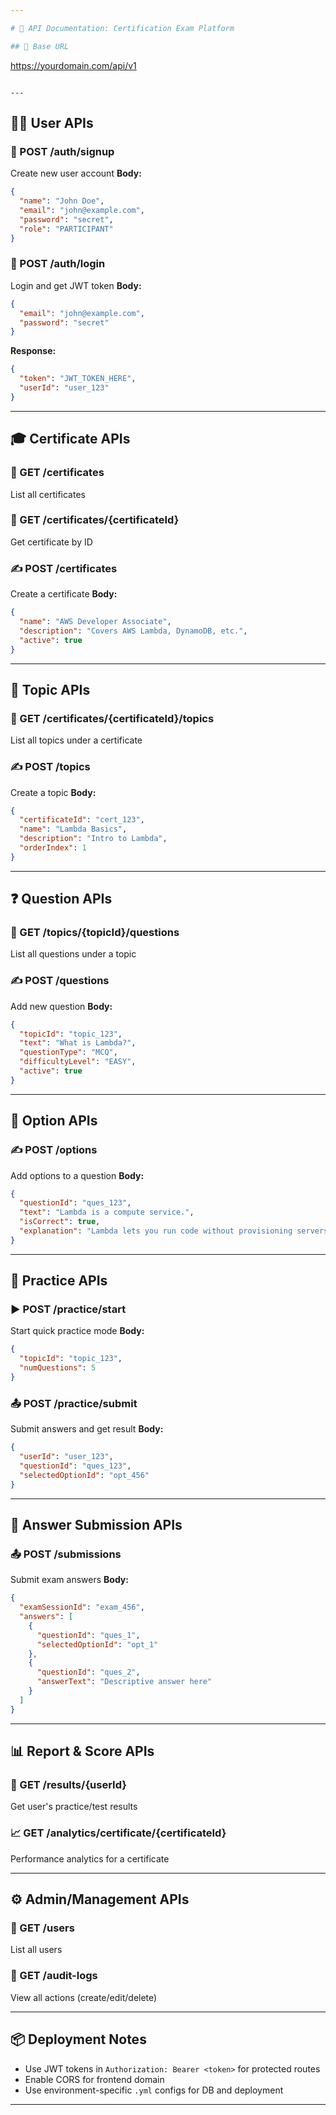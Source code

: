 ```yaml
---

# 📘 API Documentation: Certification Exam Platform

## 📝 Base URL

```
https://yourdomain.com/api/v1
```

---
```


## 🧑‍🎓 User APIs

### 🔐 POST /auth/signup

Create new user account
**Body:**

```json
{
  "name": "John Doe",
  "email": "john@example.com",
  "password": "secret",
  "role": "PARTICIPANT"
}
```

### 🔐 POST /auth/login

Login and get JWT token
**Body:**

```json
{
  "email": "john@example.com",
  "password": "secret"
}
```

**Response:**

```json
{
  "token": "JWT_TOKEN_HERE",
  "userId": "user_123"
}
```

---

## 🎓 Certificate APIs

### 📄 GET /certificates

List all certificates

### 📄 GET /certificates/{certificateId}

Get certificate by ID

### ✍️ POST /certificates

Create a certificate
**Body:**

```json
{
  "name": "AWS Developer Associate",
  "description": "Covers AWS Lambda, DynamoDB, etc.",
  "active": true
}
```

---

## 🧬 Topic APIs

### 📄 GET /certificates/{certificateId}/topics

List all topics under a certificate

### ✍️ POST /topics

Create a topic
**Body:**

```json
{
  "certificateId": "cert_123",
  "name": "Lambda Basics",
  "description": "Intro to Lambda",
  "orderIndex": 1
}
```

---

## ❓ Question APIs

### 📄 GET /topics/{topicId}/questions

List all questions under a topic

### ✍️ POST /questions

Add new question
**Body:**

```json
{
  "topicId": "topic_123",
  "text": "What is Lambda?",
  "questionType": "MCQ",
  "difficultyLevel": "EASY",
  "active": true
}
```

---

## 🔘 Option APIs

### ✍️ POST /options

Add options to a question
**Body:**

```json
{
  "questionId": "ques_123",
  "text": "Lambda is a compute service.",
  "isCorrect": true,
  "explanation": "Lambda lets you run code without provisioning servers"
}
```

---

## 🧪 Practice APIs

### ▶️ POST /practice/start

Start quick practice mode
**Body:**

```json
{
  "topicId": "topic_123",
  "numQuestions": 5
}
```

### 📤 POST /practice/submit

Submit answers and get result
**Body:**

```json
{
  "userId": "user_123",
  "questionId": "ques_123",
  "selectedOptionId": "opt_456"
}
```

---

## 📝 Answer Submission APIs

### 📤 POST /submissions

Submit exam answers
**Body:**

```json
{
  "examSessionId": "exam_456",
  "answers": [
    {
      "questionId": "ques_1",
      "selectedOptionId": "opt_1"
    },
    {
      "questionId": "ques_2",
      "answerText": "Descriptive answer here"
    }
  ]
}
```

---

## 📊 Report & Score APIs

### 📄 GET /results/{userId}

Get user's practice/test results

### 📈 GET /analytics/certificate/{certificateId}

Performance analytics for a certificate

---

## ⚙️ Admin/Management APIs

### 👤 GET /users

List all users

### 📄 GET /audit-logs

View all actions (create/edit/delete)

---

## 📦 Deployment Notes

* Use JWT tokens in `Authorization: Bearer <token>` for protected routes
* Enable CORS for frontend domain
* Use environment-specific `.yml` configs for DB and deployment

---

